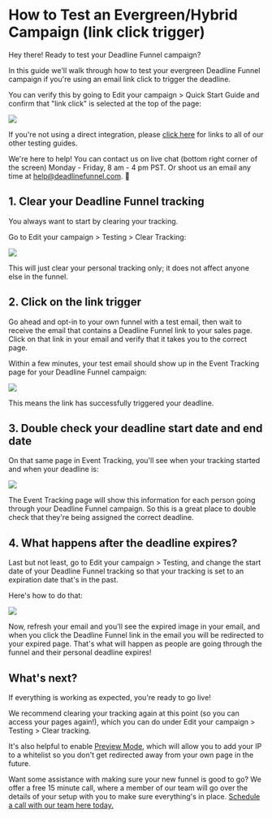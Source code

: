 # How to Test an Evergreen/Hybrid Campaign \(link click trigger\)

Hey there! Ready to test your Deadline Funnel campaign?

In this guide we'll walk through how to test your evergreen Deadline Funnel campaign if you're using an email link click to trigger the deadline.

You can verify this by going to Edit your campaign &gt; Quick Start Guide and confirm that "link click" is selected at the top of the page:

![](https://d33v4339jhl8k0.cloudfront.net/docs/assets/53974d6ce4b0c76107b109d1/images/5dfd140304286364bc931d9f/file-kGdFlXAnvR.png)

If you're not using a direct integration, please [click here](https://documentation.deadlinefunnel.com/article/660-how-to-test-your-deadline-funnel) for links to all of our other testing guides.

We're here to help! You can contact us on live chat \(bottom right corner of the screen\) Monday - Friday, 8 am - 4 pm PST. Or shoot us an email any time at help@deadlinefunnel.com. 🙂

## 1. Clear your Deadline Funnel tracking

You always want to start by clearing your tracking.

Go to Edit your campaign &gt; Testing &gt; Clear Tracking:

![](https://d33v4339jhl8k0.cloudfront.net/docs/assets/53974d6ce4b0c76107b109d1/images/5c50afe32c7d3a66e32dc563/file-0GNyqKRfkL.png)

This will just clear your personal tracking only; it does not affect anyone else in the funnel.

## 2. Click on the link trigger

Go ahead and opt-in to your own funnel with a test email, then wait to receive the email that contains a Deadline Funnel link to your sales page. Click on that link in your email and verify that it takes you to the correct page.

Within a few minutes, your test email should show up in the Event Tracking page for your Deadline Funnel campaign:

![](https://d33v4339jhl8k0.cloudfront.net/docs/assets/53974d6ce4b0c76107b109d1/images/5c5233822c7d3a66e32dd5fb/file-aETzyRBXKD.png)

This means the link has successfully triggered your deadline.

## 3. Double check your deadline start date and end date

On that same page in Event Tracking, you'll see when your tracking started and when your deadline is:

![](https://d33v4339jhl8k0.cloudfront.net/docs/assets/53974d6ce4b0c76107b109d1/images/5c5233d52c7d3a66e32dd5fd/file-pSroNdipK2.png)

The Event Tracking page will show this information for each person going through your Deadline Funnel campaign. So this is a great place to double check that they're being assigned the correct deadline.

## 4. What happens after the deadline expires?

Last but not least, go to Edit your campaign &gt; Testing, and change the start date of your Deadline Funnel tracking so that your tracking is set to an expiration date that's in the past.

Here's how to do that:

![](https://d33v4339jhl8k0.cloudfront.net/docs/assets/53974d6ce4b0c76107b109d1/images/5c5234ea042863543ccc69e6/file-UTEnwrJmch.gif)

Now, refresh your email and you'll see the expired image in your email, and when you click the Deadline Funnel link in the email you will be redirected to your expired page. That's what will happen as people are going through the funnel and their personal deadline expires!

## What's next?

If everything is working as expected, you're ready to go live!

We recommend clearing your tracking again at this point \(so you can access your pages again!\), which you can do under Edit your campaign &gt; Testing &gt; Clear tracking.

It's also helpful to enable [Preview Mode](https://documentation.deadlinefunnel.com/article/544-preview-mode), which will allow you to add your IP to a whitelist so you don't get redirected away from your own page in the future.

Want some assistance with making sure your new funnel is good to go? We offer a free 15 minute call, where a member of our team will go over the details of your setup with you to make sure everything's in place. [Schedule a call with our team here today.](https://deadlinefunnel.com/schedule)

